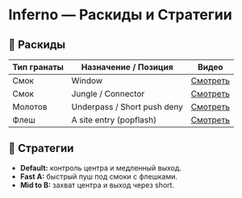 # Inferno — Раскиды и Стратегии

## 🧨 Раскиды

| Тип гранаты | Назначение / Позиция         | Видео |
|-------------|------------------------------|-------|
| Смок        | Window                       | [Смотреть](https://youtu.be/link1) |
| Смок        | Jungle / Connector           | [Смотреть](https://youtu.be/link2) |
| Молотов     | Underpass / Short push deny  | [Смотреть](https://youtu.be/link3) |
| Флеш        | A site entry (popflash)      | [Смотреть](https://youtu.be/link4) |

## 📌 Стратегии

- **Default:** контроль центра и медленный выход.
- **Fast A:** быстрый пуш под смоки с флешками.
- **Mid to B:** захват центра и выход через short.